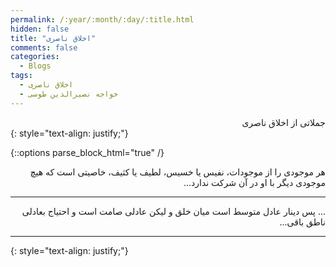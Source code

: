 ```yaml
---
permalink: /:year/:month/:day/:title.html
hidden: false
title: "اخلاق ناصری"
comments: false
categories:
  - Blogs
tags:
  - اخلاق ناصری
  - خواجه نصیرالدین طوسی
---
```


<div dir='rtl' align='right'>
جملاتی از اخلاق ناصری
</div>
{: style="text-align: justify;"}
<br>

{::options parse_block_html="true" /}
<div dir='rtl' align='right'>
هر موجودی را از موجودات، نفیس یا خسیس، لطیف یا کثیف، خاصیتی است که هیچ موجودی دیگر با او در آن شرکت ندارد...

---

... پس دینار عادل متوسط است میان خلق و لیکن عادلی صامت است و احتیاج بعادلی ناطق باقی...

---

</div>
{: style="text-align: justify;"}

